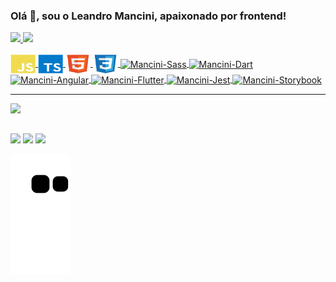 ### Olá 👋, sou o Leandro Mancini, apaixonado por frontend!

<div>
  <a href="https://github.com/leandro-mancini">
  <img height="180em" src="https://github-readme-stats.vercel.app/api?username=leandro-mancini&show_icons=true&theme=dracula&include_all_commits=true&count_private=true"/>
  <img height="180em" src="https://github-readme-stats.vercel.app/api/top-langs/?username=leandro-mancini&layout=compact&langs_count=7&theme=dracula"/>
</div>

<div style="display: inline_block"><br>
  <img align="center" alt="Mancini-Js" height="30" width="40" src="https://raw.githubusercontent.com/devicons/devicon/master/icons/javascript/javascript-plain.svg">
  <img align="center" alt="Mancini-Ts" height="30" width="40" src="https://raw.githubusercontent.com/devicons/devicon/master/icons/typescript/typescript-plain.svg">
  <img align="center" alt="Mancini-HTML" height="30" width="40" src="https://raw.githubusercontent.com/devicons/devicon/master/icons/html5/html5-original.svg">
  <img align="center" alt="Mancini-CSS" height="30" width="40" src="https://raw.githubusercontent.com/devicons/devicon/master/icons/css3/css3-original.svg">
  <img align="center" alt="Mancini-Sass" height="30" width="40" src="https://cdn.jsdelivr.net/gh/devicons/devicon/icons/sass/sass-original.svg" />
  <img align="center" alt="Mancini-Dart" height="30" width="40" src="https://cdn.jsdelivr.net/gh/devicons/devicon/icons/dart/dart-original.svg" />
  <img align="center" alt="Mancini-Angular" height="30" width="40" src="https://cdn.jsdelivr.net/gh/devicons/devicon/icons/angularjs/angularjs-original.svg" />
  <img align="center" alt="Mancini-Flutter" height="30" width="40" src="https://cdn.jsdelivr.net/gh/devicons/devicon/icons/flutter/flutter-original.svg" />
  <img align="center" alt="Mancini-Jest" height="30" width="40" src="https://cdn.jsdelivr.net/gh/devicons/devicon/icons/jest/jest-plain.svg" />
  <img align="center" alt="Mancini-Storybook" height="30" width="40" src="https://cdn.jsdelivr.net/gh/devicons/devicon/icons/storybook/storybook-original.svg" />
</div>

---

<p>
  <img src="https://github-profile-trophy.vercel.app/?username=leandro-mancini&theme=dracula&row=2&no-bg=true&column=3&margin-w=15&margin-h=15" />
</p>

##

<div> 
  <a href="https://www.instagram.com/mancini.code" target="_blank"><img src="https://img.shields.io/badge/-Instagram-%23E4405F?style=for-the-badge&logo=instagram&logoColor=white" target="_blank"></a>
  <a href = "mailto:mancini.le@outlook.com"><img src="https://img.shields.io/badge/-Gmail-%23333?style=for-the-badge&logo=gmail&logoColor=white" target="_blank"></a>
  <a href="https://www.linkedin.com/in/leandro-mancini/" target="_blank"><img src="https://img.shields.io/badge/-LinkedIn-%230077B5?style=for-the-badge&logo=linkedin&logoColor=white" target="_blank"></a> 
 
  ![Snake animation](https://github.com/leandro-mancini/leandro-mancini/blob/output/github-contribution-grid-snake.svg)
 
</div>
